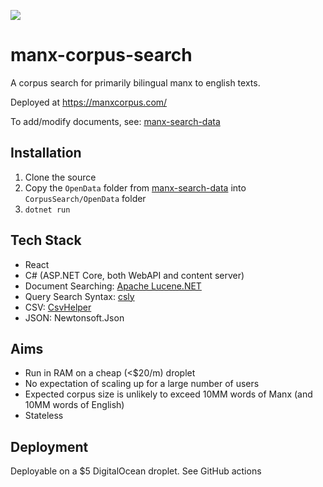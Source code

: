 <a href="https://manxcorpus.com/"><img src="https://img.shields.io/uptimerobot/status/m788600664-01eee56ee2b6a032b98b70c4"></a>

# manx-corpus-search

A corpus search for primarily bilingual manx to english texts.

Deployed at https://manxcorpus.com/

To add/modify documents, see: [manx-search-data](https://github.com/david-allison/manx-search-data)

## Installation

1. Clone the source
2. Copy the `OpenData` folder from [manx-search-data](https://github.com/david-allison/manx-search-data/) into `CorpusSearch/OpenData` folder
3. `dotnet run`

## Tech Stack

* React
* C# (ASP.NET Core, both WebAPI and content server)
* Document Searching: [Apache Lucene.NET](https://github.com/apache/lucenenet)
* Query Search Syntax: [csly](https://github.com/b3b00/csly)
* CSV: [CsvHelper](https://github.com/JoshClose/CsvHelper)
* JSON: Newtonsoft.Json

## Aims

* Run in RAM on a cheap (<$20/m) droplet
* No expectation of scaling up for a large number of users
* Expected corpus size is unlikely to exceed 10MM words of Manx (and 10MM words of English)
* Stateless

## Deployment

Deployable on a $5 DigitalOcean droplet. See GitHub actions
